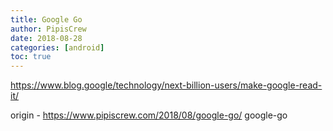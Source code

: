 ```yaml
---
title: Google Go
author: PipisCrew
date: 2018-08-28
categories: [android]
toc: true
---
```


https://www.blog.google/technology/next-billion-users/make-google-read-it/

origin - https://www.pipiscrew.com/2018/08/google-go/ google-go